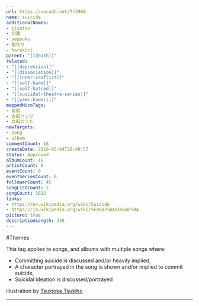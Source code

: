 ```yaml
---
url: https://vocadb.net/T/2960
name: suicide
additionalNames: 
- jisatsu
- 切腹
- seppuku
- 腹切り
- harakiri
parent: "[[death]]"
related:
- "[[depression]]"
- "[[dissociation]]"
- "[[inner-conflict]]"
- "[[self-harm]]"
- "[[self-hatred]]"
- "[[suicidal-theatre-series]]"
- "[[yami-kawaii]]"
mappedNicoTags:
- 自殺
- 自殺ソング
- 自殺のうた
newTargets:
- song
- album
commentCount: 16
createDate: 2016-03-04T20:49:57
status: Approved
albumCount: 46
artistCount: 0
eventCount: 0
eventSeriesCount: 0
followerCount: 45
songListCount: 2
songCount: 1632
links: 
- https://en.wikipedia.org/wiki/Suicide
- https://ja.wikipedia.org/wiki/%E8%87%AA%E6%AE%BA
picture: true
descriptionLength: 326
---
```


#Themes

This tag applies to songs, and albums with multiple songs where:

* Committing suicide is discussed and/or heavily implied, 
* A character portrayed in the song is shown and/or implied to commit suicide,
* Suicidal ideation is discussed/portrayed

illustration by [Tsukioka Tsukiho](https://www.pixiv.net/member.php?id=122500)

---

